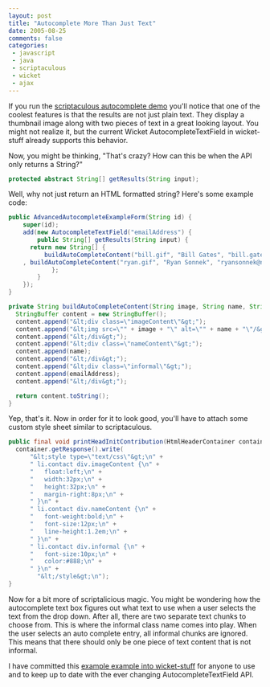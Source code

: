 ```yaml
---
layout: post
title: "Autocomplete More Than Just Text"
date: 2005-08-25
comments: false
categories:
 - javascript
 - java
 - scriptaculous
 - wicket
 - ajax
---
```


If you run the [scriptaculous autocomplete demo](http://script.aculo.us/demos/ajax/autocompleter_customized) you'll notice that one of the coolest features is that the results are not just plain text. They display a thumbnail image along with two pieces of text in a great looking layout. You might not realize it, but the current Wicket AutocompleteTextField in wicket-stuff already supports this behavior.



Now, you might be thinking, "That's crazy? How can this be when the API only returns a String?"


```java
protected abstract String[] getResults(String input);
```



Well, why not just return an HTML formatted string? Here's some example code:


```java
public AdvancedAutocompleteExampleForm(String id) {
    super(id);
    add(new AutocompleteTextField("emailAddress") {
        public String[] getResults(String input) {
      return new String[] {
          buildAutoCompleteContent("bill.gif", "Bill Gates", "bill.gates@microsoft.com")
    , buildAutoCompleteContent("ryan.gif", "Ryan Sonnek", "ryansonnek@notvalid.com")
            };
        }
    });
}

private String buildAutoCompleteContent(String image, String name, String emailAddress) {
  StringBuffer content = new StringBuffer();
  content.append("&lt;div class=\"imageContent\"&gt;");
  content.append("&lt;img src=\"" + image + "\" alt=\"" + name + "\"/&gt;");
  content.append("&lt;/div&gt;");
  content.append("&lt;div class=\"nameContent\"&gt;");
  content.append(name);
  content.append("&lt;/div&gt;");
  content.append("&lt;div class=\"informal\"&gt;");
  content.append(emailAddress);
  content.append("&lt;/div&gt;");

  return content.toString();
}
```

Yep, that's it.  Now in order for it to look good, you'll have to attach some custom style sheet similar to scriptaculous.

```java
public final void printHeadInitContribution(HtmlHeaderContainer container) {
  container.getResponse().write(
      "&lt;style type=\"text/css\"&gt;\n" +
      " li.contact div.imageContent {\n" +
      "   float:left;\n" +
      "   width:32px;\n" +
      "   height:32px;\n" +
      "   margin-right:8px;\n" +
      " }\n" +
      " li.contact div.nameContent {\n" +
      "   font-weight:bold;\n" +
      "   font-size:12px;\n" +
      "   line-height:1.2em;\n" +
      " }\n" +
      " li.contact div.informal {\n" +
      "   font-size:10px;\n" +
      "   color:#888;\n" +
      " }\n" +
        "&lt;/style&gt;\n");
}
```

Now for a bit more of scriptalicious magic. You might be wondering how the autocomplete text box figures out what text to use when a user selects the text from the drop down. After all, there are two separate text chunks to choose from. This is where the informal class name comes into play. When the user selects an auto complete entry, all informal chunks are ignored. This means that there should only be one piece of text content that is not informal.



I have committed this [example example into wicket-stuff](http://cvs.sourceforge.net/viewcvs.py/wicket-stuff/wicket-contrib-prototype-examples/) for anyone to use and to keep up to date with the ever changing AutocompleteTextField API.

